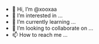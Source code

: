 - 👋 Hi, I’m @xooxaa
- 👀 I’m interested in ...
- 🌱 I’m currently learning ...
- 💞️ I’m looking to collaborate on ...
- 📫 How to reach me ...

<!---
xooxaa/xooxaa is a ✨ special ✨ repository because its `README.md` (this file) appears on your GitHub profile.
You can click the Preview link to take a look at your changes.
--->
